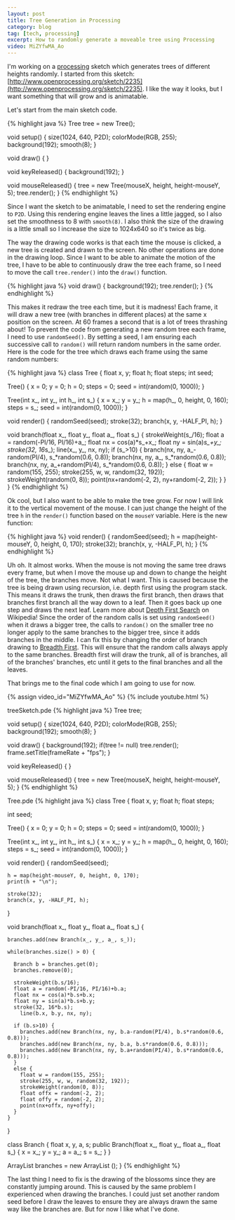 ```yaml
---
layout: post
title: Tree Generation in Processing
category: blog
tag: [tech, processing]
excerpt: How to randomly generate a moveable tree using Processing
video: MiZYfwMA_Ao
---
```


I'm working on a [processing](http://processing.org) sketch which generates trees of different heights randomly. I started from this sketch: [http://www.openprocessing.org/sketch/2235](http://www.openprocessing.org/sketch/2235). I like the way it looks, but I want something that will grow and is animatable.

Let's start from the main sketch code.

{% highlight java %}
Tree tree = new Tree();
 
void setup() {
  size(1024, 640, P2D);
  colorMode(RGB, 255);
  background(192);
  smooth(8);
}
 
void draw() {
}
 
void keyReleased() {
  background(192);
}
 
void mouseReleased() {
  tree = new Tree(mouseX, height, height-mouseY, 5);
  tree.render();
}
{% endhighlight %}

Since I want the sketch to be animatable, I need to set the rendering engine to `P2D`. Using this rendering engine leaves the lines a little jagged, so I also set the smoothness to 8 with `smooth(8)`. I also think the size of the drawing is a little small so I increase the size to 1024x640 so it's twice as big.

The way the drawing code works is that each time the mouse is clicked, a new tree is created and drawn to the screen. No other operations are done in the drawing loop. Since I want to be able to animate the motion of the tree, I have to be able to continuously draw the tree each frame, so I need to move the call `tree.render()` into the `draw()` function.

{% highlight java %}
void draw() {
  background(192);
  tree.render();
}
{% endhighlight %}

This makes it redraw the tree each time, but it is madness! Each frame, it will draw a new tree (with branches in different places) at the same x position on the screen. At 60 frames a second that is a lot of trees thrashing about! To prevent the code from generating a new random tree each frame, I need to use `randomSeed()`. By setting a seed, I am ensuring each successive call to `random()` will return random numbers in the same order. Here is the code for the tree which draws each frame using the same random numbers:

{% highlight java %}
class Tree {
  float x, y;
  float h;
  float steps;
  int seed;
   
  Tree() {
    x = 0;
    y = 0;
    h = 0;
    steps = 0;
    seed = int(random(0, 1000));
  }
   
  Tree(int x_, int y_, int h_, int s_) {
    x = x_;
    y = y_;
    h = map(h_, 0, height, 0, 160);
    steps = s_;
    seed = int(random(0, 1000));
  }
   
  void render() {
    randomSeed(seed);
    stroke(32);
    branch(x, y, -HALF_PI, h);
  }
   
  void branch(float x_, float y_, float a_, float s_) {
    strokeWeight(s_/16);
    float a = random(-PI/16, PI/16)+a_;
    float nx = cos(a)*s_+x_;
    float ny = sin(a)*s_+y_;
    stroke(32, 16*s_);
    line(x_, y_, nx, ny);
    if (s_>10) {
      branch(nx, ny, a_-random(PI/4), s_*random(0.6, 0.8));
      branch(nx, ny, a_, s_*random(0.6, 0.8));
      branch(nx, ny, a_+random(PI/4), s_*random(0.6, 0.8));
    } else {
      float w = random(155, 255);
      stroke(255, w, w, random(32, 192));
      strokeWeight(random(0, 8));
      point(nx+random(-2, 2), ny+random(-2, 2));
    }
  }
}
{% endhighlight %}

Ok cool, but I also want to be able to make the tree grow. For now I will link it to the vertical movement of the mouse. I can just change the height of the tree `h` in the `render()` function based on the `mouseY` variable. Here is the new function:

{% highlight java %}
void render() {
  randomSeed(seed);
  h = map(height-mouseY, 0, height, 0, 170);
  stroke(32);
  branch(x, y, -HALF_PI, h);
}
{% endhighlight %}

Uh oh. It almost works. When the mouse is not moving the same tree draws every frame, but when I move the mouse up and down to change the height of the tree, the branches move. Not what I want. This is caused because the tree is being drawn using recursion, i.e. depth first using the program stack. This means it draws the trunk, then draws the first branch, then draws that branches first branch all the way down to a leaf. Then it goes back up one step and draws the next leaf. Learn more about [Depth First Search](http://en.wikipedia.org/wiki/Depth-first_search) on Wikipedia! Since the order of the random calls is set using `randomSeed()` when it draws a bigger tree, the calls to `random()` on the smaller tree no longer apply to the same branches to the bigger tree, since it adds branches in the middle. I can fix this by changing the order of branch drawing to [Breadth First](http://en.wikipedia.org/wiki/Breadth-first_search). This will ensure that the random calls always apply to the same branches. Breadth first will draw the trunk, all of is branches, all of the branches' branches, etc until it gets to the final branches and all the leaves.

That brings me to the final code which I am going to use for now.

{% assign video_id="MiZYfwMA_Ao" %}
{% include youtube.html %}

treeSketch.pde
{% highlight java %}
Tree tree;
 
void setup() {
  size(1024, 640, P2D);
  colorMode(RGB, 255);
  background(192);
  smooth(8);
}
 
void draw() {
    background(192);
    if(tree != null)
      tree.render();
    frame.setTitle(frameRate + "fps");
}
 
void keyReleased() {
}
 
void mouseReleased() {
  tree = new Tree(mouseX, height, height-mouseY, 5);
}
{% endhighlight %}

Tree.pde
{% highlight java %}
class Tree {
  float x, y;
  float h;
  float steps;

  int seed;


  Tree() {
    x = 0;
    y = 0;
    h = 0;
    steps = 0;
    seed = int(random(0, 1000));
  }

  Tree(int x_, int y_, int h_, int s_) {
    x = x_;
    y = y_;
    h = map(h_, 0, height, 0, 160);
    steps = s_;
    seed = int(random(0, 1000));
  }

  void render() {
    randomSeed(seed);
    
    h = map(height-mouseY, 0, height, 0, 170);
    print(h + "\n");

    stroke(32);
    branch(x, y, -HALF_PI, h);
  }

  void branch(float x_, float y_, float a_, float s_) {

    branches.add(new Branch(x_, y_, a_, s_));

    while(branches.size() > 0) {
      
      Branch b = branches.get(0);
      branches.remove(0);
      
      strokeWeight(b.s/16);
      float a = random(-PI/16, PI/16)+b.a;
      float nx = cos(a)*b.s+b.x;
      float ny = sin(a)*b.s+b.y;
      stroke(32, 16*b.s);
        line(b.x, b.y, nx, ny);
  
      if (b.s>10) {
        branches.add(new Branch(nx, ny, b.a-random(PI/4), b.s*random(0.6, 0.8)));
        branches.add(new Branch(nx, ny, b.a, b.s*random(0.6, 0.8)));
        branches.add(new Branch(nx, ny, b.a+random(PI/4), b.s*random(0.6, 0.8)));
      } 
      else {
        float w = random(155, 255);
        stroke(255, w, w, random(32, 192));
        strokeWeight(random(0, 8));
        float offx = random(-2, 2);
        float offy = random(-2, 2);
        point(nx+offx, ny+offy);
      }
    }
  }
  
  class Branch {
     float x, y, a, s;
     public Branch(float x_, float y_, float a_, float s_) {
       x = x_;
       y = y_;
       a = a_;
       s = s_;
     }
  }

  ArrayList<Branch> branches = new ArrayList<Branch> ();
}
{% endhighlight %}

The last thing I need to fix is the drawing of the blossoms since they are constantly jumping around. This is caused by the same problem I experienced when drawing the branches. I could just set another random seed before I draw the leaves to ensure they are always drawn the same way like the branches are. But for now I like what I've done.

